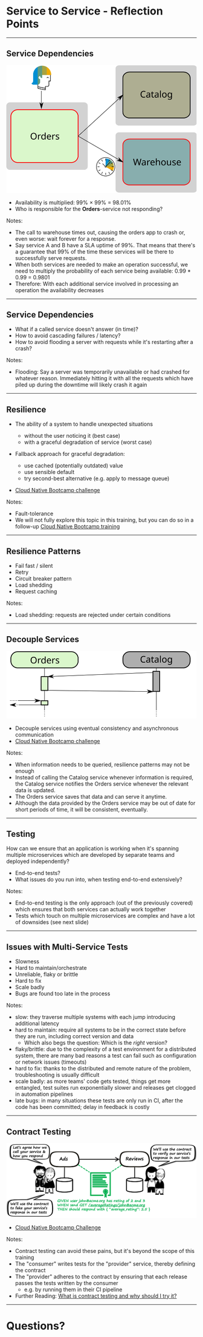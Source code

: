 # Service to Service - Reflection Points

---

## Service Dependencies

![Service dependency with synchronous communication](./images/service-dependency.svg)

- Availability is multiplied: 99% × 99% = 98.01%
- Who is responsible for the **Orders**-service not responding?

Notes:

- The call to warehouse times out, causing the orders app to crash or, even worse: wait forever for a response.
- Say service A and B have a SLA uptime of 99%. That means that there's a guarantee that 99% of the time these services will be there to successfully serve requests.
- When both services are needed to make an operation successful, we need to multiply the probability of each service being available: 0.99 * 0.99 = 0.9801
- Therefore: With each additional service involved in processing an operation the availability decreases

---

## Service Dependencies

- What if a called service doesn't answer (in time)?
- How to avoid cascading failures / latency?
- How to avoid flooding a server with requests while it's restarting after a crash?

Notes:

- Flooding: Say a server was temporarily unavailable or had crashed for whatever reason.
  Immediately hitting it with all the requests which have piled up during the downtime will likely crash it again

---

## Resilience

- The ability of a system to handle unexpected situations
    - without the user noticing it (best case)
    - with a graceful degradation of service (worst case)

- Fallback approach for graceful degradation:
    - use cached (potentially outdated) value
    - use sensible default
    - try second-best alternative (e.g. apply to message queue)

- [Cloud Native Bootcamp challenge](https://pages.github.tools.sap/cloud-native-bootcamp/info/challenges/resilience.html)

Notes:

- Fault-tolerance
- We will not fully explore this topic in this training, but you can do so in a follow-up [Cloud Native Bootcamp training](https://github.tools.sap/cloud-native-bootcamp/info#cloud-native-bootcamp)

---

## Resilience Patterns

- Fail fast / silent
- Retry
- Circuit breaker pattern
- Load shedding
- Request caching

Notes:

- Load shedding: requests are rejected under certain conditions

---

## Decouple Services

![Asynchronous Communication](images/asynchronous-communication.svg)

- Decouple services using eventual consistency and asynchronous communication
- [Cloud Native Bootcamp challenge](https://pages.github.tools.sap/cloud-native-bootcamp/info/challenges/decouple-services.html)

Notes:

- When information needs to be queried, resilience patterns may not be enough
- Instead of calling the Catalog service whenever information is required, the Catalog service notifies the Orders service whenever the relevant data is updated.
- The Orders service saves that data and can serve it anytime.
- Although the data provided by the Orders service may be out of date for short periods of time, it will be consistent, eventually.

---

## Testing

How can we ensure that an application is working when it's spanning multiple microservices which are developed by separate teams and deployed independently?

- End-to-end tests?
- What issues do you run into, when testing end-to-end extensively?

Notes:

- End-to-end testing is the only approach (out of the previously covered) which ensures that both services can actually work together
- Tests which touch on multiple microservices are complex and have a lot of downsides (see next slide)

---

## Issues with Multi-Service Tests

- Slowness
- Hard to maintain/orchestrate
- Unreliable, flaky or brittle
- Hard to fix
- Scale badly
- Bugs are found too late in the process

Notes:

- slow: they traverse multiple systems with each jump introducing additional latency
- hard to maintain: require all systems to be in the correct state before they are run, including correct version and data
    - Which also begs the question: Which is the *right* version?
- flaky/brittle: due to the complexity of a test environment for a distributed system, there are many bad reasons a test can fail such as configuration or network issues (timeouts)
- hard to fix: thanks to the distributed and remote nature of the problem, troubleshooting is usually difficult
- scale badly: as more teams' code gets tested, things get more entangled, test suites run exponentially slower and releases get clogged in automation pipelines
- late bugs: in many situations these tests are only run in CI, after the code has been committed; delay in feedback is costly

---

## Contract Testing

![Contract Testing Overview](images/contract-testing-solution.png)

- [Cloud Native Bootcamp Challenge](https://pages.github.tools.sap/cloud-native-bootcamp/info/challenges/contract-testing.html)

Notes:

- Contract testing can avoid these pains, but it's beyond the scope of this training
- The "consumer" writes tests for the "provider" service, thereby defining the contract
- The "provider" adheres to the contract by ensuring that each release passes the tests written by the consumer
    - e.g. by running them in their CI pipeline
- Further Reading: [What is contract testing and why should I try it?](https://pactflow.io/blog/what-is-contract-testing/)

---

# Questions?
